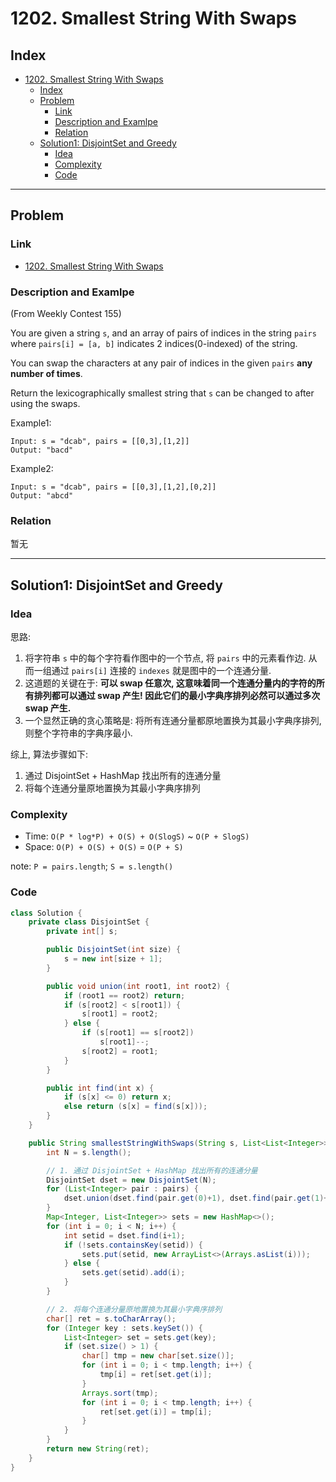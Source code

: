# 1202. Smallest String With Swaps

## Index

- [1202. Smallest String With Swaps](#1202-smallest-string-with-swaps)
  - [Index](#index)
  - [Problem](#problem)
    - [Link](#link)
    - [Description and Examlpe](#description-and-examlpe)
    - [Relation](#relation)
  - [Solution1: DisjointSet and Greedy](#solution1-disjointset-and-greedy)
    - [Idea](#idea)
    - [Complexity](#complexity)
    - [Code](#code)

----

## Problem

### Link

- [1202. Smallest String With Swaps][1]

### Description and Examlpe

(From Weekly Contest 155)

You are given a string `s`, and an array of pairs of indices in the string `pairs` where `pairs[i] = [a, b]` indicates 2 indices(0-indexed) of the string.

You can swap the characters at any pair of indices in the given `pairs` **any number of times**.

Return the lexicographically smallest string that `s` can be changed to after using the swaps.

Example1:

```nohighlight
Input: s = "dcab", pairs = [[0,3],[1,2]]
Output: "bacd"
```

Example2:

```nohighlight
Input: s = "dcab", pairs = [[0,3],[1,2],[0,2]]
Output: "abcd"
```

### Relation

暂无

----

## Solution1: DisjointSet and Greedy

### Idea

思路:

1. 将字符串 `s` 中的每个字符看作图中的一个节点, 将 `pairs` 中的元素看作边. 从而一组通过 `pairs[i]` 连接的 `indexes` 就是图中的一个连通分量.
2. 这道题的关键在于: **可以 swap 任意次, 这意味着同一个连通分量内的字符的所有排列都可以通过 swap 产生! 因此它们的最小字典序排列必然可以通过多次 swap 产生.**
3. 一个显然正确的贪心策略是: 将所有连通分量都原地置换为其最小字典序排列, 则整个字符串的字典序最小.

综上, 算法步骤如下:

1. 通过 DisjointSet + HashMap 找出所有的连通分量
2. 将每个连通分量原地置换为其最小字典序排列

### Complexity

- Time: `O(P * log*P) + O(S) + O(SlogS)` ~ `O(P + SlogS)`
- Space: `O(P) + O(S) + O(S)` = `O(P + S)`

note: `P = pairs.length`; `S = s.length()`

### Code

```java
class Solution {
    private class DisjointSet {
        private int[] s;

        public DisjointSet(int size) {
            s = new int[size + 1];
        }

        public void union(int root1, int root2) {
            if (root1 == root2) return;
            if (s[root2] < s[root1]) {
                s[root1] = root2;
            } else {
                if (s[root1] == s[root2])
                    s[root1]--;
                s[root2] = root1;
            }
        }

        public int find(int x) {
            if (s[x] <= 0) return x;
            else return (s[x] = find(s[x]));
        }
    }

    public String smallestStringWithSwaps(String s, List<List<Integer>> pairs) {
        int N = s.length();

        // 1. 通过 DisjointSet + HashMap 找出所有的连通分量
        DisjointSet dset = new DisjointSet(N);
        for (List<Integer> pair : pairs) {
            dset.union(dset.find(pair.get(0)+1), dset.find(pair.get(1)+1));
        }
        Map<Integer, List<Integer>> sets = new HashMap<>();
        for (int i = 0; i < N; i++) {
            int setid = dset.find(i+1);
            if (!sets.containsKey(setid)) {
                sets.put(setid, new ArrayList<>(Arrays.asList(i)));
            } else {
                sets.get(setid).add(i);
            }
        }

        // 2. 将每个连通分量原地置换为其最小字典序排列
        char[] ret = s.toCharArray();
        for (Integer key : sets.keySet()) {
            List<Integer> set = sets.get(key);
            if (set.size() > 1) {
                char[] tmp = new char[set.size()];
                for (int i = 0; i < tmp.length; i++) {
                    tmp[i] = ret[set.get(i)];
                }
                Arrays.sort(tmp);
                for (int i = 0; i < tmp.length; i++) {
                    ret[set.get(i)] = tmp[i];
                }
            }
        }
        return new String(ret);
    }
}
```

[1]: https://leetcode.com/problems/smallest-string-with-swaps/
